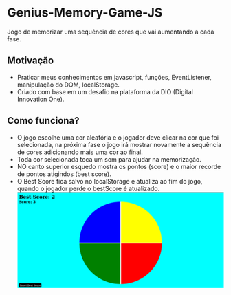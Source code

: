 # Genius-Memory-Game-JS  
Jogo de memorizar uma sequência de cores que vai aumentando a cada fase.  

## Motivação  
  - Praticar meus conhecimentos em javascript, funções, EventListener, manipulação do DOM, localStorage.  
  - Criado com base em um desafio na plataforma da DIO (Digital Innovation One).

## Como funciona?  
  - O jogo escolhe uma cor aleatória e o jogador deve clicar na cor que foi selecionada, na próxima fase o jogo irá mostrar novamente a sequência de cores adicionando mais uma cor ao final.  
  - Toda cor selecionada toca um som para ajudar na memorização.  
  - NO canto superior esquedo mostra os pontos (score) e o maior recorde de pontos atigindos (best score).  
  - O Best Score fica salvo no localStorage e atualiza ao fim do jogo, quando o jogador perde o bestScore é atualizado.
  ![game](telaGeniusMemoryGame.png)  
